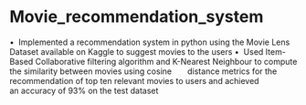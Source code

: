 # Movie_recommendation_system

•  Implemented a recommendation system in python using the Movie Lens Dataset available on Kaggle to suggest movies to the users
•  Used Item-Based Collaborative filtering algorithm and K-Nearest Neighbour to compute the similarity between movies using cosine       distance metrics for the recommendation of top ten relevant movies to users and achieved an accuracy of 93% on the test dataset
